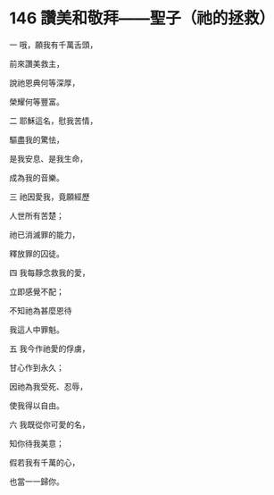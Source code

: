 # 146 讚美和敬拜——聖子（祂的拯救）

一 哦，願我有千萬舌頭，

前來讚美救主，

說祂恩典何等深厚，

榮耀何等豐富。

二 耶穌這名，慰我苦情，

驅盡我的驚怯，

是我安息、是我生命，

成為我的音樂。

三 祂因愛我，竟願經歷

人世所有苦楚；

祂已消滅罪的能力，

釋放罪的囚徒。

四 我每靜念救我的愛，

立即感覺不配；

不知祂為甚麼恩待

我這人中罪魁。

五 我今作祂愛的俘虜，

甘心作到永久；

因祂為我受死、忍辱，

使我得以自由。

六 我既從你可愛的名，

知你待我美意；

假若我有千萬的心，

也當一一歸你。

